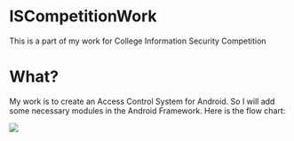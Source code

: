 # ISCompetitionWork
This is a part of my work for College Information Security Competition

# What?

My work is to create an Access Control System for Android. So I will add some necessary modules in the Android Framework.
Here is the flow chart:

![](信安大赛策略流程(3).png)
